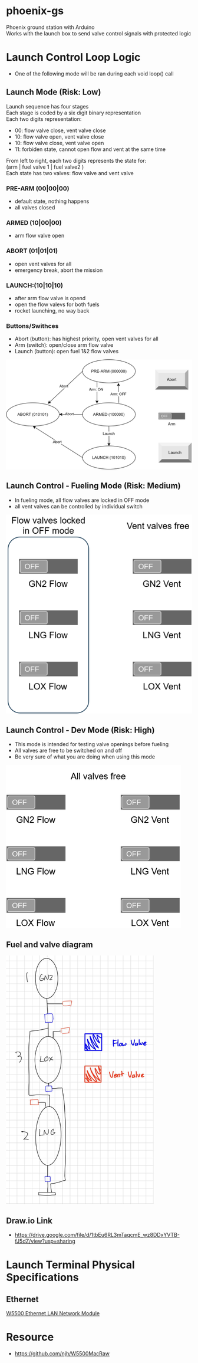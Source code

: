 # phoenix-gs
Phoenix ground station with Arduino \
Works with the launch box to send valve control signals with protected logic

# Launch Control Loop Logic
* One of the following mode will be ran during each void loop() call

## Launch Mode (Risk: Low)
Launch sequence has four stages \
Each stage is coded by a six digit binary representation \
Each two digits representation:
* 00: flow valve close, vent valve close
* 10: flow valve open, vent valve close
* 10: flow valve close, vent valve open
* 11: forbiden state, cannot open flow and vent at the same time

From left to right, each two digits represents the state for: \
(arm | fuel valve 1 | fuel valve2 ) \
Each state has two valves: flow valve and vent valve

### PRE-ARM (00|00|00)
* default state, nothing happens
* all valves closed

### ARMED (10|00|00)
* arm flow valve open

### ABORT (01|01|01)
* open vent valves for all 
* emergency break, abort the mission

### LAUNCH:(10|10|10)
* after arm flow valve is opend
* open the flow valevs for both fuels
* rocket launching, no way back


### Buttons/Swithces
* Abort (button): has highest priority, open vent valves for all
* Arm (switch): open/close arm flow valve
* Launch (button): open fuel 1&2 flow valves

![My Image](./lib/diagrams/pheonix-fc-launch-control-launch.svg)


## Launch Control - Fueling Mode (Risk: Medium)
* In fueling mode, all flow valves are locked in OFF mode
* all vent valves can be controlled by individual switch

![My Image](./lib/diagrams/pheonix-fc-launch-control-fueling.svg)


## Launch Control - Dev Mode (Risk: High)
* This mode is intended for testing valve openings before fueling
* All valves are free to be switched on and off
* Be very sure of what you are doing when using this mode

![My Image](./lib/diagrams/pheonix-fc-launch-control-dev.svg)


## Fuel and valve diagram
<img src="./lib/diagrams/fuel-diagram.jpg" alt="drawing" width="400"/>

## Draw.io Link
* https://drive.google.com/file/d/1tbEu6RL3mTaqcmE_wz8DDxYVTB-fJ5dZ/view?usp=sharing

# Launch Terminal Physical Specifications
## Ethernet
[W5500 Ethernet LAN Network Module](https://www.amazon.com/HiLetgo-Ethernet-Network-Support-Microcontroller/dp/B0CDWX9VQ5)


# Resource
* https://github.com/njh/W5500MacRaw